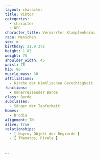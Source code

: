 ```yaml
---
layout: character
title: Viktor
categories:
  - character
  - NPC
character_title: Vernarrter Klampfenheini
race: Menschen
sex: m
birthday: 21.9.372
height: 1.82
weight: 75
shoulder_width: 45
waist: 78
hip: 90
muscle_mass: 30
affiliations:
  - Kirche der Himmlischen Gerechtigkeit
functions:
  - Umherreisender Barde
class: Barde
subclasses:
  - Sänger der Tapferkeit
homes:
  - Brodia
alignment: TN
alive: true
relationships:
  - [ Nayru, Objekt der Begierde ]
  - [ Thanatos, Rivale ]
---
```


...